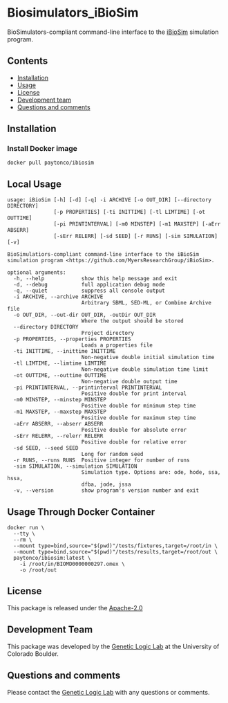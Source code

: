 # Biosimulators_iBioSim
BioSimulators-compliant command-line interface to the [iBioSim](https://github.com/MyersResearchGroup/iBioSim) simulation program.

## Contents
* [Installation](#installation)
* [Usage](#local-usage)
* [License](#license)
* [Development team](#development-team)
* [Questions and comments](#questions-and-comments)

## Installation
### Install Docker image
```
docker pull paytonco/ibiosim
```

## Local Usage
```
usage: iBioSim [-h] [-d] [-q] -i ARCHIVE [-o OUT_DIR] [--directory DIRECTORY]
               [-p PROPERTIES] [-ti INITTIME] [-tl LIMTIME] [-ot OUTTIME]
               [-pi PRINTINTERVAL] [-m0 MINSTEP] [-m1 MAXSTEP] [-aErr ABSERR]
               [-sErr RELERR] [-sd SEED] [-r RUNS] [-sim SIMULATION] [-v]

BioSimulatiors-compliant command-line interface to the iBioSim simulation program <https://github.com/MyersResearchGroup/iBioSim>.

optional arguments:
  -h, --help            show this help message and exit
  -d, --debug           full application debug mode
  -q, --quiet           suppress all console output
  -i ARCHIVE, --archive ARCHIVE
                        Arbitrary SBML, SED-ML, or Combine Archive file
  -o OUT_DIR, --out-dir OUT_DIR, -outDir OUT_DIR
                        Where the output should be stored
  --directory DIRECTORY
                        Project directory
  -p PROPERTIES, --properties PROPERTIES
                        Loads a properties file
  -ti INITTIME, --inittime INITTIME
                        Non-negative double initial simulation time
  -tl LIMTIME, --limtime LIMTIME
                        Non-negative double simulation time limit
  -ot OUTTIME, --outtime OUTTIME
                        Non-negative double output time
  -pi PRINTINTERVAL, --printinterval PRINTINTERVAL
                        Positive double for print interval
  -m0 MINSTEP, --minstep MINSTEP
                        Positive double for minimum step time
  -m1 MAXSTEP, --maxstep MAXSTEP
                        Positive double for maximum step time
  -aErr ABSERR, --abserr ABSERR
                        Positive double for absolute error
  -sErr RELERR, --relerr RELERR
                        Positive double for relative error
  -sd SEED, --seed SEED
                        Long for random seed
  -r RUNS, --runs RUNS  Positive integer for number of runs
  -sim SIMULATION, --simulation SIMULATION
                        Simulation type. Options are: ode, hode, ssa, hssa,
                        dfba, jode, jssa
  -v, --version         show program's version number and exit
```

## Usage Through Docker Container
```
docker run \
  --tty \
  --rm \
  --mount type=bind,source="$(pwd)"/tests/fixtures,target=/root/in \
  --mount type=bind,source="$(pwd)"/tests/results,target=/root/out \
  paytonco/ibiosim:latest \
    -i /root/in/BIOMD0000000297.omex \
    -o /root/out
```

## License
This package is released under the [Apache-2.0](License)

## Development Team
This package was developed by the [Genetic Logic Lab](https://geneticlogiclab.org/) at the University of Colorado Boulder.

## Questions and comments
Please contact the [Genetic Logic Lab](mailto:chris.myers@colorado.edu) with any questions or comments.


